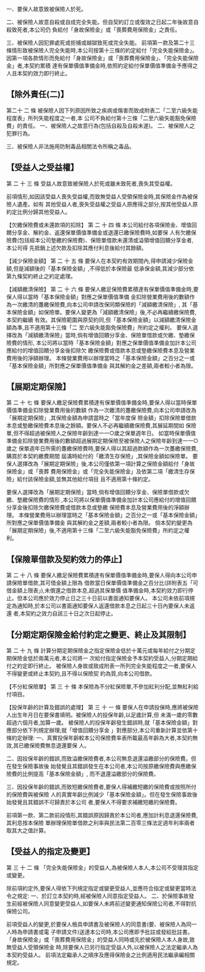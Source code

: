 一、要保人故意致被保險人於死。

二、被保險人故意自殺或自成完全失能。但自契約訂立或復效之日起二年後故意自殺致死者,本公司仍 負給付「身故保險金」或「喪葬費用保險金」之責任。

三、被保險人因犯罪處死或拒捕或越獄致死或完全失能。 前項第一款及第二十三條情形致被保險人完全失能時,本公司按第十三條的約定給付「完全失能保險金」。 因第一項各款情形而免給付「身故保險金」或「喪葬費用保險金」、「完全失能保險金」者,本契約累積 達有保單價值準備金時,依照約定給付保單價值準備金予應得之人且本契約效力即行終止。

## 【除外責任(二)】

第二十 二 條 被保險人因下列原因所致之疾病或傷害而致成附表二「二至六級失能程度表」所列失能程度之一者,本 公司不負給付第十三條「二至六級失能豁免保險費」的責任。 一、被保險人之故意行為(包括自殺及自殺未遂)。 二、被保險人之犯罪行為。

三、被保險人非法施用防制毒品相關法令所稱之毒品。

## 【受益人之受益權】

第 二 十 三 條 受益人故意致被保險人於死或雖未致死者,喪失其受益權。

前項情形,如因該受益人喪失受益權,而致無受益人受領保險金時,其保險金作為被保險人遺產。如有 其他受益人者,喪失受益權之受益人原應得之部分,按其他受益人原約定比例分歸其他受益人。

【欠繳保險費或未還款項的扣除】
第 二 十 四 條 本公司給付各項保險金、增值回饋分享金、解約金、返還保單價值準備金或退還已繳保險費時,如要保 人有欠繳保險費(包括經本公司墊繳的保險費)、保險單借款未還清或溢領增值回饋分享金者,本公司得 先抵銷上述欠款及扣除其應付利息後給付其餘額。

【減少保險金額】
第 二 十 五 條 要保人在本契約有效期間內,得申請減少保險金額,但是減額後的「基本保險金額」,不得低於本保險最 低承保金額,其減少部分依第九條契約終止之約定處理。

【減額繳清保險】
第 二 十 六 條 要保人繳足保險費累積達有保單價值準備金時,要保人得以當時「基本保險金額」對應之保單價值準備 金扣除營業費用後的數額作為一次繳清的躉繳保險費,向本公司申請改保同類保險的「減額繳清保險」, 其「基本保險金額」如保險單。要保人變更為「減額繳清保險」後,不必再繼續繳保險費,本契約繼續 有效。其保險範圍與原契約同,但「基本保險金額」以減額繳清保險金額為準,且不適用第十三條「二 至六級失能豁免保險費」所約定之權利。 要保人選擇改為「減額繳清保險」當時,倘有增值回饋分享金、保險單借款或欠繳、墊繳保險費的情形, 本公司將以當時「基本保險金額」對應之保單價值準備金加計本公司應給付的增值回饋分享金後扣除欠 繳保險費或借款本息或墊繳保險費本息及營業費用後的淨額辦理。 本條營業費用以辦理當時之「基本保險金額」之百分之一或「基本保險金額」所對應之保單價值準備金 與其解約金之差額,兩者較小者為限。

## 【展期定期保險】

第 二 十 七 條 要保人繳足保險費累積達有保單價值準備金時,要保人得以當時保單價值準備金扣除營業費用後的數額 作為一次繳清的躉繳保險費,向本公司申請改為「展期定期保險」,其保險金額為申請當時之「當年度保 險金額」扣除保險單借款本息或墊繳保險費本息後之餘額。要保人不必再繼續繳保險費,其展延期間如 保險單,但不得超過被保險人之保險年齡到達一一○歲之保單週年日。 如當時保單價值準備金扣除營業費用後的數額超過展期定期保險至被保險人之保險年齡到達一一○歲之 保單週年日所需的躉繳保險費時,要保人得以其超過款額作為一次躉繳保險費,購買於本契約繳費期間 屆滿時給付的「繳清生存保險」,其保險金額如保險單。 要保人選擇改為「展期定期保險」後,本公司僅依第一項計算之保險金額給付「身故保險金」或「喪葬 費用保險金」或「完全失能保險金」及依第二項「繳清生存保險」給付該保險金額,並無其他給付項目 且不適用第十條約定。

要保人選擇改為「展期定期保險」當時,倘有增值回饋分享金、保險單借款或欠繳、墊繳保險費的情形
,本公司將以保單價值準備金加計本公司應給付的增值回饋分享金後扣除欠繳保險費或借款本息或墊繳 保險費本息及營業費用後的淨額辦理。 本條營業費用以辦理當時之「基本保險金額」之百分之一或「基本保險金額」所對應之保單價值準備金 與其解約金之差額,兩者較小者為限。 倘本契約變更為「展期定期保險」後,不適用第十三條「二至六級失能豁免保險費」所約定之權利。

## 【保險單借款及契約效力的停止】

第 二 十 八 條 要保人繳足保險費累積達有保單價值準備金時,要保人得向本公司申請保險單借款,其可借金額上限為 借款當日保單價值準備金之百分比(詳附表五「可借金額上限表」),未償還之借款本息,超過其保單價 值準備金時,本契約效力即行停止。但本公司應於效力停止日之三十日前以書面通知要保人。 本公司未依前項規定為通知時,於本公司以書面通知要保人返還借款本息之日起三十日內要保人未返還 者,本契約之效力自該三十日之次日起停止。

## 【分期定期保險金給付約定之變更、終止及其限制】

第 二 十 九 條 計算分期定期保險金之指定保險金低於十萬元或每年給付之分期定期保險金低於兩萬元者,本公司將一 次給付指定保險金予本契約受益人,分期定期給付之約定即行終止。 被保險人身故或致成附表一所列完全失能程度之一者,要保人不得變更或終止本契約,且不得以保險契 約為質,向本公司借款。

【不分紅保險單】
第 三 十 條 本保險為不分紅保險單,不參加紅利分配,並無紅利給付項目。

【投保年齡的計算及錯誤的處理】
第 三 十 一 條 要保人在申請投保時,應將被保險人出生年月日在要保書填明。被保險人的投保年齡,以足歲計算,但 未滿一歲的零數超過六個月者,加算一歲。 被保險人的投保年齡發生錯誤時,就「基本保險金額」對應部分依下列規定辦理;就「增值回饋分享金 」對應部分,本公司重新計算並依第十條約定辦理: 一、真實投保年齡較本公司保險費率表所載最高年齡為大者,本契約無效,其已繳保險費無息退還要保 人。

二、因投保年齡的錯誤,而致溢繳保險費者,本公司無息退還溢繳部分的保險費。但在發生保險事故後 始發覺且其錯誤發生在本公司者,本公司按原繳保險費與應繳保險費的比例提高「基本保險金額」, 而不退還溢繳部分的保險費。

三、因投保年齡的錯誤,而致短繳保險費者,要保人得補繳短繳的保險費或按照所付的保險費與被保險 人的真實年齡比例減少「基本保險金額」。但在發生保險事故後始發覺且其錯誤不可歸責於本公司 者,要保人不得要求補繳短繳的保險費。

前項第一款、第二款前段情形,其錯誤原因歸責於本公司者,應加計利息退還保險費,其利息按本保險 單辦理保險單借款之利率與民法第二百零三條法定週年利率兩者取其大之值計算。

## 【受益人的指定及變更】

第 三 十 二 條 「完全失能保險金」的受益人,為被保險人本人,本公司不受理其指定或變更。

除前項約定外,要保人得依下列規定指定或變更受益人,並應符合指定或變更當時法令之規定: 一、於訂立本契約時,經被保險人同意指定受益人。 二、於保險事故發生前經被保險人同意變更受益人,如要保人未將前述變更通知保險公司者,不得對抗 保險公司。

前項受益人的變更,於要保人檢具申請書及被保險人的同意書(要、被保險人為同一人時為申請書或電 子申請文件)送達本公司時,本公司應即予批註或發給批註書。 「身故保險金」或「喪葬費用保險金」的受益人同時或先於被保險人本人身故,致無受益人受領保險金 時,除要保人已另行指定受益人外,以被保險人之法定繼承人為本契約受益人。 前項法定繼承人之順序及應得保險金之比例適用民法繼承編相關規定。